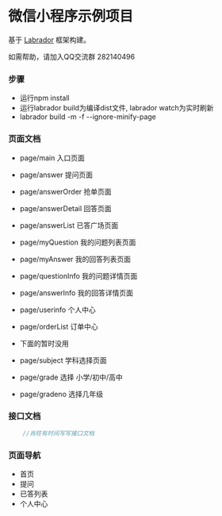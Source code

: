 # 微信小程序示例项目

基于 [Labrador](https://github.com/maichong/labrador) 框架构建。

如需帮助，请加入QQ交流群 282140496



### 步骤
- 运行npm install
- 运行labrador build为编译dist文件, labrador watch为实时刷新
- labrador build -m -f --ignore-minify-page


### 页面文档

- page/main 入口页面
- page/answer 提问页面
- page/answerOrder 抢单页面
- page/answerDetail 回答页面

- page/answerList 已答广场页面
- page/myQuestion 我的问题列表页面
- page/myAnswer 我的回答列表页面
- page/questionInfo 我的问题详情页面
- page/answerInfo 我的回答详情页面
- page/userinfo 个人中心
- page/orderList 订单中心


- 下面的暂时没用
- page/subject 学科选择页面
- page/grade 选择 小学/初中/高中
- page/gradeno 选择几年级

### 接口文档

```javascript
    //肖旺有时间写写接口文档
```

### 页面导航
- 首页
- 提问
- 已答列表
- 个人中心